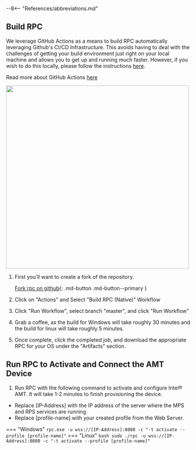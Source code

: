 --8<-- "References/abbreviations.md"
## Build RPC 

We leverage GitHub Actions as a means to build RPC automatically leveraging Github's CI/CD Infrastructure. This avoids having to deal with the challenges of getting your build environment just right on your local machine and allows you to get up and running much faster. However, if you wish to do this locally, please follow the instructions [here](./buildRPC.md).

Read more about GitHub Actions [here](https://github.blog/2019-08-08-github-actions-now-supports-ci-cd/#:~:text=GitHub%20Actions%20is%20an%20API,every%20step%20along%20the%20way.)

<img src="../../assets/animations/forkandbuild.gif" width="500"  />

1. First you'll want to create a fork of the repository.

    [Fork rpc on github](https://github.com/open-amt-cloud-toolkit/rpc/fork){: .md-button .md-button--primary }

2. Click on "Actions" and Select "Build RPC (Native)" Workflow

3. Click "Run Workflow", select branch "master", and click "Run Workflow"

4. Grab a coffee, as the build for Windows will take roughly 30 minutes and the build for linux will take roughly 5 minutes.

5. Once complete, click the completed job, and download the appropriate RPC for your OS under the "Artifacts" section.

## Run RPC to Activate and Connect the AMT Device

1. Run RPC with the following command to activate and configure Intel® AMT. It will take 1-2 minutes to finish provisioning the device.

- Replace [IP-Address] with the IP address of the server where the MPS and RPS services are running
- Replace [profile-name] with your created profile from the Web Server.

=== "Windows"
    ```
    rpc.exe -u wss://[IP-Address]:8080 -c "-t activate --profile [profile-name]"
    ```
=== "Linux"
    ``` bash
    sudo ./rpc -u wss://[IP-Address]:8080 -c "-t activate --profile [profile-name]"
    ```